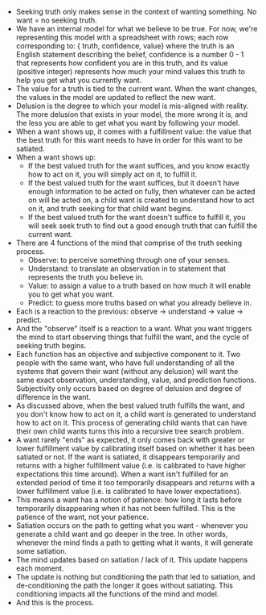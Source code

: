 - Seeking truth only makes sense in the context of wanting something. No want = no seeking truth.
- We have an internal model for what we believe to be true. For now, we're representing this model with a spreadsheet with rows; each row corresponding to: { truth, confidence, value} where the truth is an English statement describing the belief, confidence is a number 0 - 1 that represents how confident you are in this truth, and its value (positive integer) represents how much your mind values this truth to help you get what you currently want.
- The value for a truth is tied to the current want. When the want changes, the values in the model are updated to reflect the new want.
- Delusion is the degree to which your model is mis-aligned with reality. The more delusion that exists in your model, the more wrong it is, and the less you are able to get what you want by following your model.
- When a want shows up, it comes with a fulfillment value: the value that the best truth for this want needs to have in order for this want to be satiated.
- When a want shows up:
	- If the best valued truth for the want suffices, and you know exactly how to act on it, you will simply act on it, to fulfill it.
	- If the best valued truth for the want suffices, but it doesn't have enough information to be acted on fully, then whatever can be acted on will be acted on, a child want is created to understand how to act on it, and truth seeking for that child want begins.
	- If the best valued truth for the want doesn't suffice to fulfill it, you will seek seek truth to find out a good enough truth that can fulfill the current want.
- There are 4 functions of the mind that comprise of the truth seeking process.
	- Observe: to perceive something through one of your senses.
	- Understand: to translate an observation in to statement that represents the truth you believe in.
	- Value: to assign a value to a truth based on how much it will enable you to get what you want.
	- Predict: to guess more truths based on what you already believe in.
- Each is a reaction to the previous: observe -> understand -> value -> predict.
- And the "observe" itself is a reaction to a want. What you want triggers the mind to start observing things that fulfill the want, and the cycle of seeking truth begins.
- Each function has an objective and subjective component to it. Two people with the same want, who have full understanding of all the systems that govern their want (without any delusion) will want the same exact observation, understanding, value, and prediction functions. Subjectivity only occurs based on degree of delusion and degree of difference in the want.
- As discussed above, when the best valued truth fulfills the want, and you don't know how to act on it, a child want is generated to understand how to act on it. This process of generating child wants that can have their own child wants turns this into a recursive tree search problem.
- A want rarely "ends" as expected, it only comes back with greater or lower fulfillment value by calibrating itself based on whether it has been satiated or not. If the want is satiated, it disappears temporarily and returns with a higher fulfillment value (i.e. is calibrated to have higher expectations this time around). When a want isn't fulfilled for an extended period of time it too temporarily disappears and returns with a lower fulfillment value (i.e. is calibrated to have lower expectations).
- This means a want has a notion of patience: how long it lasts before temporarily disappearing when it has not been fulfilled. This is the patience of the want, not your patience.
- Satiation occurs on the path to getting what you want - whenever you generate a child want and go deeper in the tree. In other words, whenever the mind finds a path to getting what it wants, it will generate some satiation.
- The mind updates based on satiation / lack of it. This update happens each moment.
- The update is nothing but conditioning the path that led to satiation, and de-conditioning the path the longer it goes without satiating. This conditioning impacts all the functions of the mind and model.
- And this is the process.